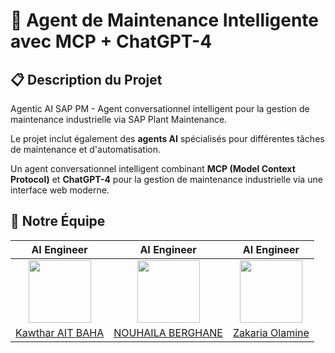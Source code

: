 # 🤖 Agent de Maintenance Intelligente avec MCP + ChatGPT-4

## 📋 Description du Projet

Agentic AI SAP PM - Agent conversationnel intelligent pour la gestion de maintenance industrielle via SAP Plant Maintenance.

Le projet inclut également des **agents AI** spécialisés pour différentes tâches de maintenance et d'automatisation.

Un agent conversationnel intelligent combinant **MCP (Model Context Protocol)** et **ChatGPT-4** pour la gestion de maintenance industrielle via une interface web moderne.

## 👥 **Notre Équipe**

| AI Engineer | AI Engineer | AI Engineer |
|:-------------------------:|:-------------------------:|:-------------------------:|
|<img src="https://media.licdn.com/dms/image/v2/D4E03AQGwVMalTGOlnA/profile-displayphoto-shrink_400_400/profile-displayphoto-shrink_400_400/0/1719875426407?e=1756339200&v=beta&t=W5G1kpCvBr2wadEZRLDPZgGQDBF-DAqPIK2lU3qpcvo" width="100px" height="100px"> |<img src="https://media.licdn.com/dms/image/v2/D4E03AQEKKW5t-F30xQ/profile-displayphoto-shrink_400_400/profile-displayphoto-shrink_400_400/0/1728171584724?e=1756339200&v=beta&t=Q-8RYI6vkoDvtqeypHBdF4JousQQiugAmcCE1lrCYIY" width="100px" height="100px"> | <img src="https://avatars.githubusercontent.com/u/68086990?v=4" width="100px" height="100px">|
|[Kawthar AIT BAHA](https://github.com/)| [NOUHAILA BERGHANE](https://github.com/)| [Zakaria Olamine](https://github.com/olamineZakaria) |

